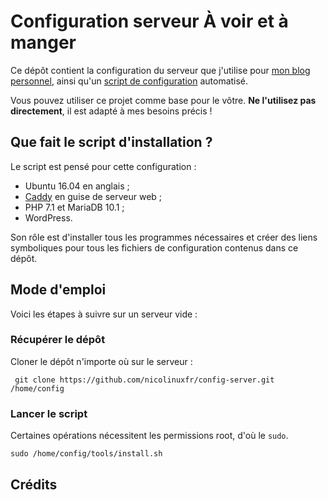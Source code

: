 # Configuration serveur À voir et à manger

Ce dépôt contient la configuration du serveur que j'utilise pour [mon blog personnel](https://voiretmanger.fr), ainsi qu'un [script de configuration](https://github.com/nicolinuxfr/config-server/blob/master/tools/install.sh) automatisé.

Vous pouvez utiliser ce projet comme base pour le vôtre. **Ne l'utilisez pas directement**, il est adapté à mes besoins précis ! 

## Que fait le script d'installation ?

Le script est pensé pour cette configuration :

- Ubuntu 16.04 en anglais ;
- [Caddy](https://github.com/mholt/caddy) en guise de serveur web ;
- PHP 7.1 et MariaDB 10.1 ;
- WordPress.

Son rôle est d'installer tous les programmes nécessaires et créer des liens symboliques pour tous les fichiers de configuration contenus dans ce dépôt.

## Mode d'emploi

Voici les étapes à suivre sur un serveur vide : 

### Récupérer le dépôt

Cloner le dépôt n'importe où sur le serveur : 

     git clone https://github.com/nicolinuxfr/config-server.git /home/config

### Lancer le script

Certaines opérations nécessitent les permissions root, d'où le `sudo`. 

    sudo /home/config/tools/install.sh

## Crédits

